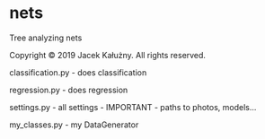 # nets
Tree analyzing nets

Copyright © 2019 Jacek Kałużny. All rights reserved. 


classification.py  - does classification

regression.py  - does regression

settings.py - all settings - IMPORTANT - paths to photos, models...

my_classes.py - my DataGenerator 

